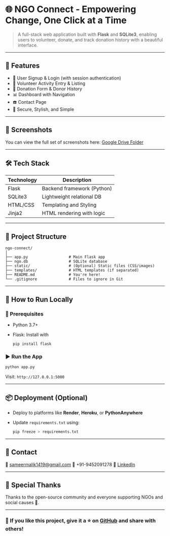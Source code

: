 # 🌐 NGO Connect - Empowering Change, One Click at a Time

> A full-stack web application built with **Flask** and **SQLite3**, enabling users to volunteer, donate, and track donation history with a beautiful interface.

---

## 🚀 Features

* 🔐 User Signup & Login (with session authentication)
* 👥 Volunteer Activity Entry & Listing
* 💸 Donation Form & Donor History
* 📊 Dashboard with Navigation
* ☎️ Contact Page
* 🧠 Secure, Stylish, and Simple

---

## 📸 Screenshots

You can view the full set of screenshots here: [Google Drive Folder](https://drive.google.com/drive/folders/17YBfyCmatTIQ7-qAPkN8-Qbx3NP9EtBW?usp=sharing)

---

## 🛠️ Tech Stack

| Technology | Description                |
| ---------- | -------------------------- |
| Flask      | Backend framework (Python) |
| SQLite3    | Lightweight relational DB  |
| HTML/CSS   | Templating and Styling     |
| Jinja2     | HTML rendering with logic  |

---

## 📂 Project Structure

```
ngo-connect/
│
├── app.py                  # Main Flask app
├── ngo.db                  # SQLite database
├── static/                 # (Optional) Static files (CSS/images)
├── templates/              # HTML templates (if separated)
├── README.md               # You're here!
└── .gitignore              # Files to ignore in Git
```

---

## 🧪 How to Run Locally

### 🔧 Prerequisites

* Python 3.7+
* Flask: Install with

  ```
  pip install flask
  ```

### ▶️ Run the App

```bash
python app.py
```

Visit: `http://127.0.0.1:5000`

---

## 📦 Deployment (Optional)

* Deploy to platforms like **Render**, **Heroku**, or **PythonAnywhere**
* Update `requirements.txt` using:

  ```bash
  pip freeze > requirements.txt
  ```

---

## 🤝 Contact

📧 [sameermalik1419@gmail.com](mailto:sameermalik1419@gmail.com)
📱 +91-9452091278
🔗 [LinkedIn](https://www.linkedin.com/in/sameer-malik-b5b8772b9)

---

## 🙏 Special Thanks

Thanks to the open-source community and everyone supporting NGOs and social causes 🤜.

---

### 🌟 If you like this project, give it a ⭐ on [GitHub](https://github.com/sameermalik1419/ngo-connect) and share with others!
